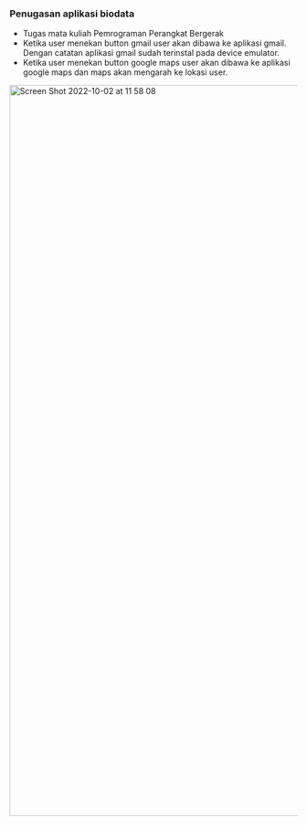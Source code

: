 <h3>Penugasan aplikasi biodata</h3>

- Tugas mata kuliah Pemrograman Perangkat Bergerak
- Ketika user menekan button gmail user akan dibawa ke aplikasi gmail. Dengan catatan aplikasi gmail sudah terinstal pada device emulator.
- Ketika user menekan button google maps user akan dibawa ke aplikasi google maps dan maps akan mengarah ke lokasi user.

<img width="1280" alt="Screen Shot 2022-10-02 at 11 58 08" src="https://user-images.githubusercontent.com/114632917/193439960-5a64a61a-4e83-40f7-93c9-a84c4b26cf23.png">
